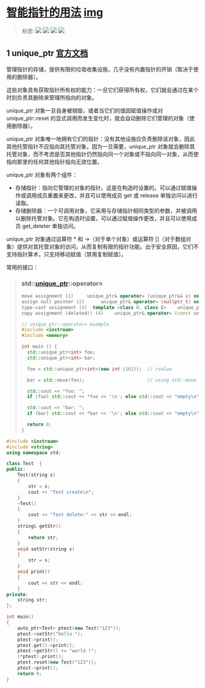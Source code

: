 # [智能指针的用法](./)  [img](./img)     

> ######  _标签:_   ![](https://img.shields.io/badge/技术类-yellowgreen.svg) ![](https://img.shields.io/badge/C++11/14-用户手册-blue.svg) [![](https://img.shields.io/badge/链接-C++用法详解-brightgreen.svg)](https://www.cnblogs.com/tenosdoit/p/3456704.html/) [![](https://img.shields.io/badge/链接-代码文件-orange.svg)](../02-code/)        
>

## 1 unique_ptr   [官方文档](http://www.cplusplus.com/reference/memory/unique_ptr/)     

管理指针的存储，提供有限的垃圾收集设施，几乎没有内置指针的开销（取决于使用的删除器）。   

这些对象具有获取指针所有权的能力：一旦它们获得所有权，它们就会通过在某个时刻负责其删除来管理所指向的对象。    

unique_ptr 对象一旦自身被销毁，或者当它们的值因赋值操作或对 unique_ptr::reset 的显式调用而发生变化时，就会自动删除它们管理的对象（使用删除器）。   

unique_ptr 对象唯一地拥有它们的指针：没有其他设施应负责删除该对象，因此其他托管指针不应指向其托管对象，因为一旦需要，unique_ptr 对象就会删除其托管对象，而不考虑是否其他指针仍然指向同一个对象或不指向同一对象，从而使指向那里的任何其他指针指向无效位置。   

unique_ptr 对象有两个组件：

- 存储指针：指向它管理的对象的指针。这是在构造时设置的，可以通过赋值操作或调用成员重置来更改，并且可以使用成员 get 或 release 单独访问以进行读取。   
- 存储删除器：一个可调用对象，它采用与存储指针相同类型的参数，并被调用以删除托管对象。它在构造时设置，可以通过赋值操作更改，并且可以使用成员 get_deleter 单独访问。     

unique_ptr 对象通过运算符 * 和 ->（对于单个对象）或运算符 []（对于数组对象）提供对其托管对象的访问，从而复制有限的指针功能。出于安全原因，它们不支持指针算术，只支持移动赋值（禁用复制赋值）。       

常用的接口：

> ### std::[unique_ptr](http://www.cplusplus.com/reference/memory/unique_ptr/)::operator=  
>
> ```C++
> move assignment (1)	  unique_ptr& operator= (unique_ptr&& x) noexcept;
> assign null pointer (2)	   unique_ptr& operator= (nullptr_t) noexcept;
> type-cast assignment (3)	template <class U, class E>    unique_ptr& operator= (unique_ptr<U,E>&& x) noexcept; 
> copy assignment (deleted!) (4)	unique_ptr& operator= (const unique_ptr&) = delete;
> ```
>
>  ```C++
>  // unique_ptr::operator= example
>  #include <iostream>
>  #include <memory>
>  
>  int main () {
>    std::unique_ptr<int> foo;
>    std::unique_ptr<int> bar;
>  
>    foo = std::unique_ptr<int>(new int (101));  // rvalue
>  
>    bar = std::move(foo);                       // using std::move
>  
>    std::cout << "foo: ";
>    if (foo) std::cout << *foo << '\n'; else std::cout << "empty\n";
>  
>    std::cout << "bar: ";
>    if (bar) std::cout << *bar << '\n'; else std::cout << "empty\n";
>  
>    return 0;
>  }
>  ```
>
> 



```C++
#include <iostream> 
#include <string>
using namespace std;

class Test  {
public:
    Test(string s)
    {
        str = s;
        cout << "Test create\n";
    }
    ~Test()
    {
        cout << "Test delete:" << str << endl;
    }
    string& getStr()
    {
        return str;
    }
    void setStr(string s)
    {
        str = s;
    }
    void print()
    {
        cout << str << endl;
    }
private:
    string str;
};

int main()
{
    auto_ptr<Test> ptest(new Test("123"));
    ptest->setStr("hello ");
    ptest->print();
    ptest.get()->print();
    ptest->getStr() += "world !";
    (*ptest).print();
    ptest.reset(new Test("123"));
    ptest->print();
    return 0;
}
```

